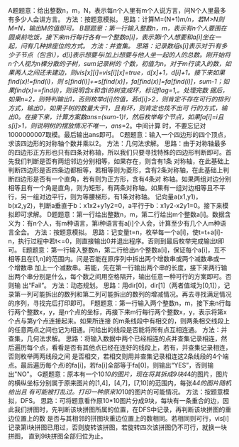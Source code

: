 A题题意：给出整数n，m，N，表示每n个人里有m个人说方言，问N个人里最多有多少人会讲方言。
   方法：按题意模拟。
   思路：计算M=(N+1)*m/n，若M>N则M=N，输出M的值即可。
B题题意：第一行输入整数n，m，表示有n个人要围在圆桌前吃饭，接下来m行每行各有一个整数a[i]，表示第i个人想要和a[i]坐在一起，问有几种排座位的方式。
   方法：并查集。
   思路：记录数组s[i]表示对于i有多少子节点（包含i），d[i]表示想要与i加上i想要与他人坐一起的人的总数。刚开始将n个人视为n棵分散的子树，sum记录树的
        个数，初值为n。对于m行读入的数，如果两人之间还未建边，则vis[x][i]=vis[i][x]=true，d[x]+1，d[i]+1。接下来如果find(x)!=find(i)，则
        s[find(i)]+=s[find(x)]，fa[find(x)]=fa[find(i)]，sum-1；如果find(x)==find(i)，则说明含x和含i的树变成环，标记flag=1,。处理完数
        据后，如果n=2，则特判输出1，否则枚举d[i]的值，若d[i]>2，则肯定不存在可行的排列方式，输出0，如果子树的数量大于1，且有环，则肯定也找不出可
        行的方式，输出0。在接下来，计算方案数ans=(sum-1)!，然后枚举每个节点，如果fa[i]=i且s[i]>1，则说明树的摆放情况不唯一，ans*=2。中间计算
        时，不要忘记对1000000007取模。最后输出ans即可。
C题题意：输入一个四边形的四个顶点，求该四边形的对称轴个数并乘以2。
   方法：几何法求解。
   思路：由于对称轴最多的四边形正方形也只有四条对称轴，所以我们只要寻找特殊的四边形判断即可。首先我们判断是否有两组邻边分别相等，如果存在，则含有1条
        对称轴，在此基础上判断四边形是否四条边都相等，若相等则为菱形，含有2条对称轴，在此基础上判断四边形是否有一个直角，若有则为正方形，含有4条对
        称轴。如果两组对边分别相等且有一个角是直角，则为矩形，有两条对称轴。如果有一组对边相等且不平行，另一组对边平行，则为等腰梯形，有1条对称轴。
        记向量a(x1,y1)，b(x2,y2)，判断a垂直于b：x1x2+y1y2=0，a平行于b：x1y2-x2y1=0。接下来模拟即可求解。
D题题意：第一行给出整数n，m，第二行给出m个整数a[i]。数据含义为：有n个人，有m种语言，第i种语言有a[i]个人会，计算至少有几个人m种语言全会。
   方法：按题意模拟。
   思路：记变量t=n，枚举每一个a[i]，使t=t+a[i]-n，执行过程中若t<=0，则直接输出0并退出程序。否则到最后枚举完成输出t即可。
E题题意：第一行输入整数n，第二行给出n个整数a[i]，保证每个a[i]，互不相等且在[1,n]的范围内。问是否能在原序列中拆出两个增数串或两个减数串或一个增数串
        加上一个减数串。若能，先在第一行输出两个串的长度，接下来两行输出两个串分别是什么，每个数之间用空格隔开，输出任意一种可行的方案即可。否则输
        出“Fail”。
   方法：动态规划。
   思路：用dir[0]，dir[1]（两者值域为[0,1]），记录第一列可能拆出的数列和第二列可能拆出的数列的增减情况。再去寻找满足情况的序列，寻找完后打印即可。
F题题意：第一行输入两个整数n，m，接下来n行每行两个整数x，y，是n个点的坐标，再接下来m行每行两个整数x，y，表示将第x个点与第y个点连接起来。如果所连接
        的m条线段中有相交的，则两条相交线段上的任意两点之间也记为相通。问给出的线段是否能将所有点互相连通。
   方法：并查集，几何法求解。
   思路：将输入数据中两个已经相连的点并查集记录相连，然后遍历每个点，看看是否有其他点已经在连好的线段上，若有，并查集记录相连，否则枚举两两线段之间
        是否相交，若相交则用并查集记录相连这2条线段的4个端点。最后遍历每个点i的fa[i]，若fa[i]全部等于fa[0]，则输出“YES”，否则输出"NO"。
G题题意：原本有一个10*10的图片，现在将其拆成9块4*4的图片，图片的横纵坐标分别属于原来图片的[1,4]，[4,7]，[7,10]的范围内，每张4*4的图片随机给出且
        有可能被打乱过。打印一种原来10*10的图片的可能情况。
   方法：按题意模拟，DFS。
   思路：可将题意看作原10*10图片分成9块，每块有一条重合的边，因此我们拼图时，先判断该块拼图所属的位置，在DFS中记录，再判断该块拼图的重边位置上的数
        是否与其相邻的拼图块重边位置上的数相同。若相同则可行，vis[i]记录第i块拼图已用过，否则旋转该拼图，若旋转四次该拼图仍不可行，就换一块拼图，
        直到9块拼图全部归位为止。
